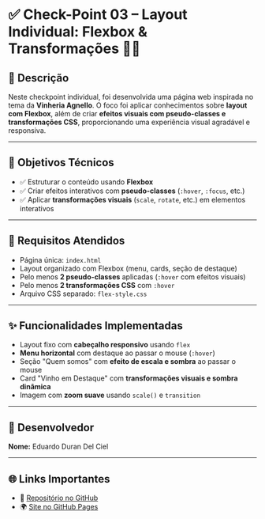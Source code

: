 # ✅ Check-Point 03 – Layout Individual: Flexbox & Transformações 🍷💡

## 🧠 Descrição

Neste checkpoint individual, foi desenvolvida uma página web inspirada no tema da **Vinheria Agnello**. O foco foi aplicar conhecimentos sobre **layout com Flexbox**, além de criar **efeitos visuais com pseudo-classes e transformações CSS**, proporcionando uma experiência visual agradável e responsiva.

---

## 🎯 Objetivos Técnicos

- ✅ Estruturar o conteúdo usando **Flexbox**
- ✅ Criar efeitos interativos com **pseudo-classes** (`:hover`, `:focus`, etc.)
- ✅ Aplicar **transformações visuais** (`scale`, `rotate`, etc.) em elementos interativos

---

## 📌 Requisitos Atendidos

- Página única: `index.html`
- Layout organizado com Flexbox (menu, cards, seção de destaque)
- Pelo menos **2 pseudo-classes** aplicadas (`:hover` com efeitos visuais)
- Pelo menos **2 transformações CSS** com `:hover`
- Arquivo CSS separado: `flex-style.css`

---

## ✨ Funcionalidades Implementadas

- Layout fixo com **cabeçalho responsivo** usando `flex`
- **Menu horizontal** com destaque ao passar o mouse (`:hover`)
- Seção "Quem somos" com **efeito de escala e sombra** ao passar o mouse
- Card "Vinho em Destaque" com **transformações visuais e sombra dinâmica**
- Imagem com **zoom suave** usando `scale()` e `transition`

---

## 👤 Desenvolvedor

**Nome:** Eduardo Duran Del Ciel

---

## 🌐 Links Importantes

- 🔗 [Repositório no GitHub](https://github.com/dudus70/checkpoint03-flexbox.git)
- 🌍 [Site no GitHub Pages](https://dudus70.github.io/checkpoint03-flexbox/)
